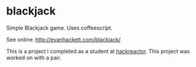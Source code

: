 # blackjack
Simple Blackjack game. Uses coffeescript. 

See online: http://evanhackett.com/blackjack/

This is a project I completed as a student at [hackreactor](http://hackreactor.com). This project was worked on with a pair.

